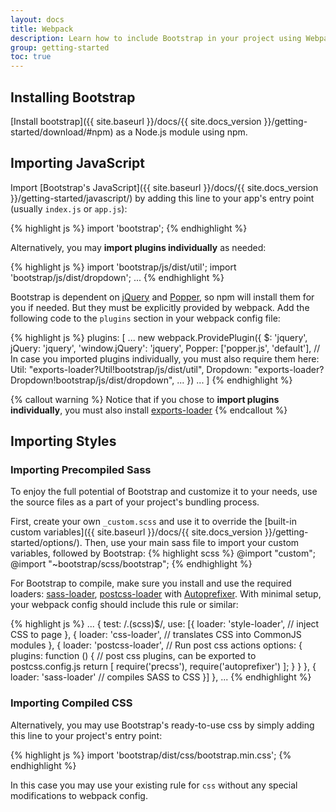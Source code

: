 ```yaml
---
layout: docs
title: Webpack
description: Learn how to include Bootstrap in your project using Webpack 2.
group: getting-started
toc: true
---
```


## Installing Bootstrap

[Install bootstrap]({{ site.baseurl }}/docs/{{ site.docs_version }}/getting-started/download/#npm) as a Node.js module using npm.

## Importing JavaScript

Import [Bootstrap's JavaScript]({{ site.baseurl }}/docs/{{ site.docs_version }}/getting-started/javascript/) by adding this line to your app's entry point (usually `index.js` or `app.js`):

{% highlight js %}
import 'bootstrap';
{% endhighlight %}

Alternatively, you may **import plugins individually** as needed:

{% highlight js %}
import 'bootstrap/js/dist/util';
import 'bootstrap/js/dist/dropdown';
...
{% endhighlight %}

Bootstrap is dependent on [jQuery](https://jquery.com/) and [Popper](https://popper.js.org/), so npm will install them for you if needed. But they must be explicitly provided by webpack. Add the following code to the `plugins` section in your webpack config file:

{% highlight js %}
  plugins: [
    ...
      new webpack.ProvidePlugin({
        $: 'jquery',
        jQuery: 'jquery',
        'window.jQuery': 'jquery',
        Popper: ['popper.js', 'default'],
        // In case you imported plugins individually, you must also require them here:
        Util: "exports-loader?Util!bootstrap/js/dist/util",
        Dropdown: "exports-loader?Dropdown!bootstrap/js/dist/dropdown",
        ...
      })
    ...
  ]
{% endhighlight %}

{% callout warning %}
Notice that if you chose to **import plugins individually**, you must also install [exports-loader](https://github.com/webpack-contrib/exports-loader)
{% endcallout %}

## Importing Styles

### Importing Precompiled Sass

To enjoy the full potential of Bootstrap and customize it to your needs, use the source files as a part of your project's bundling process.

First, create your own `_custom.scss` and use it to override the [built-in custom variables]({{ site.baseurl }}/docs/{{ site.docs_version }}/getting-started/options/). Then, use your main sass file to import your custom variables, followed by Bootstrap:
{% highlight scss %}
@import "custom";
@import "~bootstrap/scss/bootstrap";
{% endhighlight %}

For Bootstrap to compile, make sure you install and use the required loaders: [sass-loader](https://github.com/webpack-contrib/sass-loader), [postcss-loader](https://github.com/postcss/postcss-loader) with [Autoprefixer](https://github.com/postcss/autoprefixer#webpack). With minimal setup, your webpack config should include this rule or similar:

{% highlight js %}
  ...
  {
    test: /\.(scss)$/,
    use: [{
      loader: 'style-loader', // inject CSS to page
    }, {
      loader: 'css-loader', // translates CSS into CommonJS modules
    }, {
      loader: 'postcss-loader', // Run post css actions
      options: {
        plugins: function () { // post css plugins, can be exported to postcss.config.js
          return [
            require('precss'),
            require('autoprefixer')
          ];
        }
      }
    }, {
      loader: 'sass-loader' // compiles SASS to CSS
    }]
  },
  ...
{% endhighlight %}

### Importing Compiled CSS

Alternatively, you may use Bootstrap's ready-to-use css by simply adding this line to your project's entry point:

{% highlight js %}
import 'bootstrap/dist/css/bootstrap.min.css';
{% endhighlight %}

In this case you may use your existing rule for `css` without any special modifications to webpack config.
